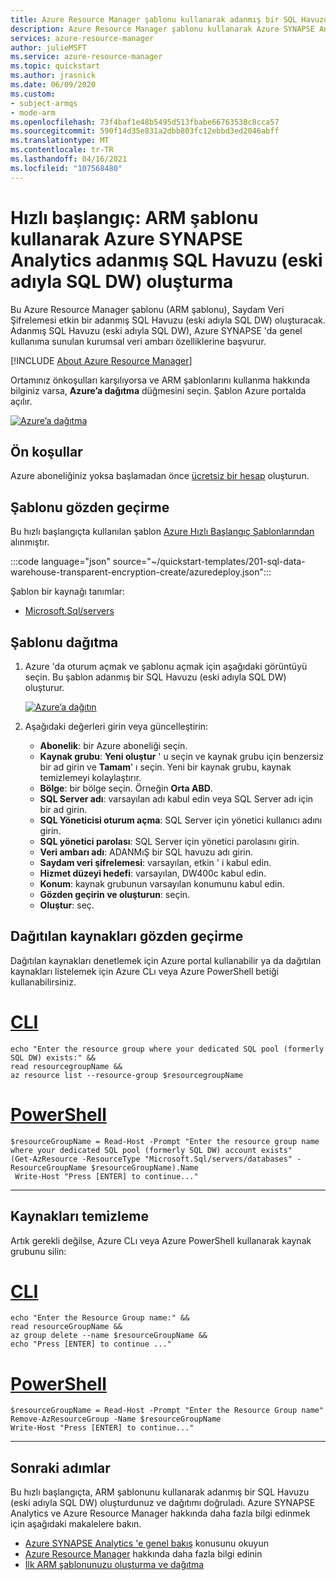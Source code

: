 ```yaml
---
title: Azure Resource Manager şablonu kullanarak adanmış bir SQL Havuzu (eski adıyla SQL DW) oluşturun
description: Azure Resource Manager şablonu kullanarak Azure SYNAPSE Analytics SQL havuzu oluşturmayı öğrenin.
services: azure-resource-manager
author: julieMSFT
ms.service: azure-resource-manager
ms.topic: quickstart
ms.author: jrasnick
ms.date: 06/09/2020
ms.custom:
- subject-armqs
- mode-arm
ms.openlocfilehash: 73f4baf1e48b5495d513fbabe66763538c8cca57
ms.sourcegitcommit: 590f14d35e831a2dbb803fc12ebbd3ed2046abff
ms.translationtype: MT
ms.contentlocale: tr-TR
ms.lasthandoff: 04/16/2021
ms.locfileid: "107568480"
---
```

# <a name="quickstart-create-an-azure-synapse-analytics-dedicated-sql-pool-formerly-sql-dw-by-using-an-arm-template"></a>Hızlı başlangıç: ARM şablonu kullanarak Azure SYNAPSE Analytics adanmış SQL Havuzu (eski adıyla SQL DW) oluşturma

Bu Azure Resource Manager şablonu (ARM şablonu), Saydam Veri Şifrelemesi etkin bir adanmış SQL Havuzu (eski adıyla SQL DW) oluşturacak. Adanmış SQL Havuzu (eski adıyla SQL DW), Azure SYNAPSE 'da genel kullanıma sunulan kurumsal veri ambarı özelliklerine başvurur.

[!INCLUDE [About Azure Resource Manager](../../../includes/resource-manager-quickstart-introduction.md)]

Ortamınız önkoşulları karşılıyorsa ve ARM şablonlarını kullanma hakkında bilginiz varsa, **Azure’a dağıtma** düğmesini seçin. Şablon Azure portalda açılır.

[![Azure’a dağıtma](../../media/template-deployments/deploy-to-azure.svg)](https://portal.azure.com/#create/Microsoft.Template/uri/https%3A%2F%2Fraw.githubusercontent.com%2FAzure%2Fazure-quickstart-templates%2Fmaster%2F201-sql-data-warehouse-transparent-encryption-create%2Fazuredeploy.json)

## <a name="prerequisites"></a>Ön koşullar

Azure aboneliğiniz yoksa başlamadan önce [ücretsiz bir hesap](https://azure.microsoft.com/free/?WT.mc_id=A261C142F) oluşturun.

## <a name="review-the-template"></a>Şablonu gözden geçirme

Bu hızlı başlangıçta kullanılan şablon [Azure Hızlı Başlangıç Şablonlarından](https://azure.microsoft.com/resources/templates/201-sql-data-warehouse-transparent-encryption-create/) alınmıştır.

:::code language="json" source="~/quickstart-templates/201-sql-data-warehouse-transparent-encryption-create/azuredeploy.json":::

Şablon bir kaynağı tanımlar:

- [Microsoft.Sql/servers](/azure/templates/microsoft.sql/servers)

## <a name="deploy-the-template"></a>Şablonu dağıtma

1. Azure 'da oturum açmak ve şablonu açmak için aşağıdaki görüntüyü seçin. Bu şablon adanmış bir SQL Havuzu (eski adıyla SQL DW) oluşturur.
   
   [![Azure’a dağıtın](../../media/template-deployments/deploy-to-azure.svg)](https://portal.azure.com/#create/Microsoft.Template/uri/https%3A%2F%2Fraw.githubusercontent.com%2FAzure%2Fazure-quickstart-templates%2Fmaster%2F201-sql-data-warehouse-transparent-encryption-create%2Fazuredeploy.json)

1. Aşağıdaki değerleri girin veya güncelleştirin:

   * **Abonelik**: bir Azure aboneliği seçin.
   * **Kaynak grubu**: **Yeni oluştur** ' u seçin ve kaynak grubu için benzersiz bir ad girin ve **Tamam**' ı seçin. Yeni bir kaynak grubu, kaynak temizlemeyi kolaylaştırır.
   * **Bölge**: bir bölge seçin.  Örneğin **Orta ABD**.
   * **SQL Server adı**: varsayılan adı kabul edin veya SQL Server adı için bir ad girin.
   * **SQL Yöneticisi oturum açma**: SQL Server için yönetici kullanıcı adını girin.
   * **SQL yönetici parolası**: SQL Server için yönetici parolasını girin.
   * **Veri ambarı adı**: ADANMıŞ bir SQL havuzu adı girin.
   * **Saydam veri şifrelemesi**: varsayılan, etkin ' i kabul edin. 
   * **Hizmet düzeyi hedefi**: varsayılan, DW400c kabul edin.
   * **Konum**: kaynak grubunun varsayılan konumunu kabul edin.
   * **Gözden geçirin ve oluşturun**: seçin.
   * **Oluştur**: seç.

## <a name="review-deployed-resources"></a>Dağıtılan kaynakları gözden geçirme

Dağıtılan kaynakları denetlemek için Azure portal kullanabilir ya da dağıtılan kaynakları listelemek için Azure CLı veya Azure PowerShell betiği kullanabilirsiniz.

# <a name="cli"></a>[CLI](#tab/CLI)

```azurecli-interactive
echo "Enter the resource group where your dedicated SQL pool (formerly SQL DW) exists:" &&
read resourcegroupName &&
az resource list --resource-group $resourcegroupName 
```

# <a name="powershell"></a>[PowerShell](#tab/PowerShell)

```azurepowershell-interactive
$resourceGroupName = Read-Host -Prompt "Enter the resource group name where your dedicated SQL pool (formerly SQL DW) account exists"
(Get-AzResource -ResourceType "Microsoft.Sql/servers/databases" -ResourceGroupName $resourceGroupName).Name
 Write-Host "Press [ENTER] to continue..."
```

---

## <a name="clean-up-resources"></a>Kaynakları temizleme

Artık gerekli değilse, Azure CLı veya Azure PowerShell kullanarak kaynak grubunu silin:

# <a name="cli"></a>[CLI](#tab/CLI)

```azurecli-interactive
echo "Enter the Resource Group name:" &&
read resourceGroupName &&
az group delete --name $resourceGroupName &&
echo "Press [ENTER] to continue ..."
```

# <a name="powershell"></a>[PowerShell](#tab/PowerShell)

```azurepowershell-interactive
$resourceGroupName = Read-Host -Prompt "Enter the Resource Group name"
Remove-AzResourceGroup -Name $resourceGroupName
Write-Host "Press [ENTER] to continue..."
```

---

## <a name="next-steps"></a>Sonraki adımlar

Bu hızlı başlangıçta, ARM şablonunu kullanarak adanmış bir SQL Havuzu (eski adıyla SQL DW) oluşturdunuz ve dağıtımı doğruladı. Azure SYNAPSE Analytics ve Azure Resource Manager hakkında daha fazla bilgi edinmek için aşağıdaki makalelere bakın.

- [Azure SYNAPSE Analytics 'e genel bakış](sql-data-warehouse-overview-what-is.md) konusunu okuyun
- [Azure Resource Manager](../../azure-resource-manager/management/overview.md) hakkında daha fazla bilgi edinin
- [İlk ARM şablonunuzu oluşturma ve dağıtma](../../azure-resource-manager/templates/template-tutorial-create-first-template.md)
